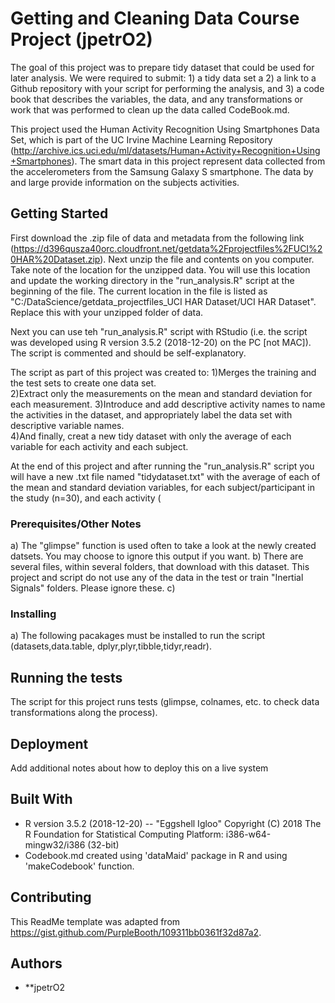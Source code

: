 # Getting and Cleaning Data Course Project (jpetrO2)


The goal of this project was to prepare tidy dataset that could be used for later analysis. We were required to submit: 1) a tidy data set a 2) a link to a Github repository with your script for performing the analysis, and 3) a code book that describes the variables, the data, and any transformations or work that was performed to clean up the data called CodeBook.md. 

This project used the Human Activity Recognition Using Smartphones Data Set, which is part of the UC Irvine Machine Learning Repository (http://archive.ics.uci.edu/ml/datasets/Human+Activity+Recognition+Using+Smartphones). The smart data in this project represent data collected from the accelerometers from the Samsung Galaxy S smartphone. The data by and large provide information on the subjects activities.

## Getting Started

First download the .zip file of data and metadata from the following link (https://d396qusza40orc.cloudfront.net/getdata%2Fprojectfiles%2FUCI%20HAR%20Dataset.zip). Next unzip the file and contents on you computer. Take note of the location for the unzipped data. You will use this location and update the working directory in the "run_analysis.R" script at the beginning of the file.  The current location in the file is listed as "C:/DataScience/getdata_projectfiles_UCI HAR Dataset/UCI HAR Dataset". Replace this with your unzipped folder of data.

Next you can use teh "run_analysis.R" script with RStudio (i.e. the script was developed using R version 3.5.2 (2018-12-20) on the PC [not MAC]). The script is commented and should be self-explanatory.

The script as part of this project was created to:
1)Merges the training and the test sets to create one data set.  
2)Extract only the measurements on the mean and standard deviation for each measurement.                                                  3)Introduce and add descriptive activity names to name the activities in the dataset, and appropriately label the data set with descriptive variable names.     
4)And finally, creat a new tidy dataset with only the average of each variable for each activity and each subject. 

At the end of this project and after running the "run_analysis.R" script you will have a new .txt file named "tidydataset.txt" with the average of each of the mean and standard deviation variables, for each subject/participant in the study (n=30), and each activity (

### Prerequisites/Other Notes


a) The "glimpse" function is used often to take a look at the newly created datsets. You may choose to ignore this output if you want.
b) There are several files, within several folders, that download with this dataset. This project and script do not use any of the data in the test or train "Inertial Signals" folders. Please ignore these.
c) 

### Installing

a) The following pacakages must be installed to run the script (datasets,data.table, dplyr,plyr,tibble,tidyr,readr).

## Running the tests

The script for this project runs tests (glimpse, colnames, etc. to check data transformations along the process).

## Deployment

Add additional notes about how to deploy this on a live system

## Built With

* R version 3.5.2 (2018-12-20) -- "Eggshell Igloo"
Copyright (C) 2018 The R Foundation for Statistical Computing
Platform: i386-w64-mingw32/i386 (32-bit)
* Codebook.md created using 'dataMaid' package in R and using 'makeCodebook' function.

## Contributing

This ReadMe template was adapted from https://gist.github.com/PurpleBooth/109311bb0361f32d87a2.

## Authors

* **jpetrO2

